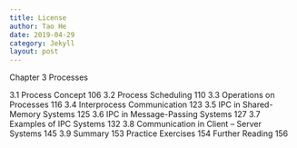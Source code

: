 ```yaml
---
title: License
author: Tao He
date: 2019-04-29
category: Jekyll
layout: post
---
```


Chapter 3 Processes

3.1 Process Concept 106
3.2 Process Scheduling 110
3.3 Operations on Processes 116
3.4 Interprocess Communication 123
3.5 IPC in Shared-Memory Systems 125
3.6 IPC in Message-Passing Systems 127
3.7 Examples of IPC Systems 132
3.8 Communication in Client –
Server Systems 145
3.9 Summary 153
Practice Exercises 154
Further Reading 156

